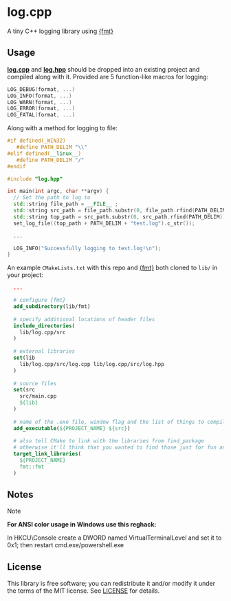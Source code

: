 # log.cpp
A tiny C++ logging library using [{fmt}](https://github.com/fmtlib/fmt)


## Usage
**[log.cpp](src/log.cpp?raw=1)** and **[log.hpp](src/log.hpp?raw=1)** should be dropped
into an existing project and compiled along with it. Provided are 5 function-like macros for logging:

```c
LOG_DEBUG(format, ...)
LOG_INFO(format, ...)
LOG_WARN(format, ...)
LOG_ERROR(format, ...)
LOG_FATAL(format, ...)
```

Along with a method for logging to file:
```cpp
#if defined(_WIN32)
   #define PATH_DELIM "\\"
#elif defined(__linux__)
   #define PATH_DELIM "/"
#endif

#include "log.hpp"

int main(int argc, char **argv) {
  // Set the path to log to
  std::string file_path = __FILE__ ;
  std::string src_path = file_path.substr(0, file_path.rfind(PATH_DELIM));
  std::string top_path = src_path.substr(0, src_path.rfind(PATH_DELIM));
  set_log_file((top_path + PATH_DELIM + "test.log").c_str());

  ...

  LOG_INFO("Successfully logging to test.log!\n");
}  
```

An example `CMakeLists.txt` with this repo and [{fmt}](https://github.com/fmtlib/fmt) both cloned to `lib/` in your project:
```cmake
  ...

  # configure {fmt}
  add_subdirectory(lib/fmt)
  
  # specify additional locations of header files
  include_directories(
    lib/log.cpp/src
  )
  
  # external libraries 
  set(lib
    lib/log.cpp/src/log.cpp lib/log.cpp/src/log.hpp
  )
  
  # source files
  set(src
    src/main.cpp
    ${lib}
  )
  
  # name of the .exe file, window flag and the list of things to compile
  add_executable(${PROJECT_NAME} ${src})
  
  # also tell CMake to link with the libraries from find_package
  # otherwise it'll think that you wanted to find those just for fun and won't link them
  target_link_libraries(
    ${PROJECT_NAME}
    fmt::fmt
  )
```


## Notes
> [!NOTE]
> __For ANSI color usage in Windows use this reghack:__
> 
> In HKCU\Console create a DWORD named VirtualTerminalLevel 
> and set it to 0x1; then restart cmd.exe/powershell.exe


## License
This library is free software; you can redistribute it and/or modify it under
the terms of the MIT license. See [LICENSE](LICENSE) for details.
